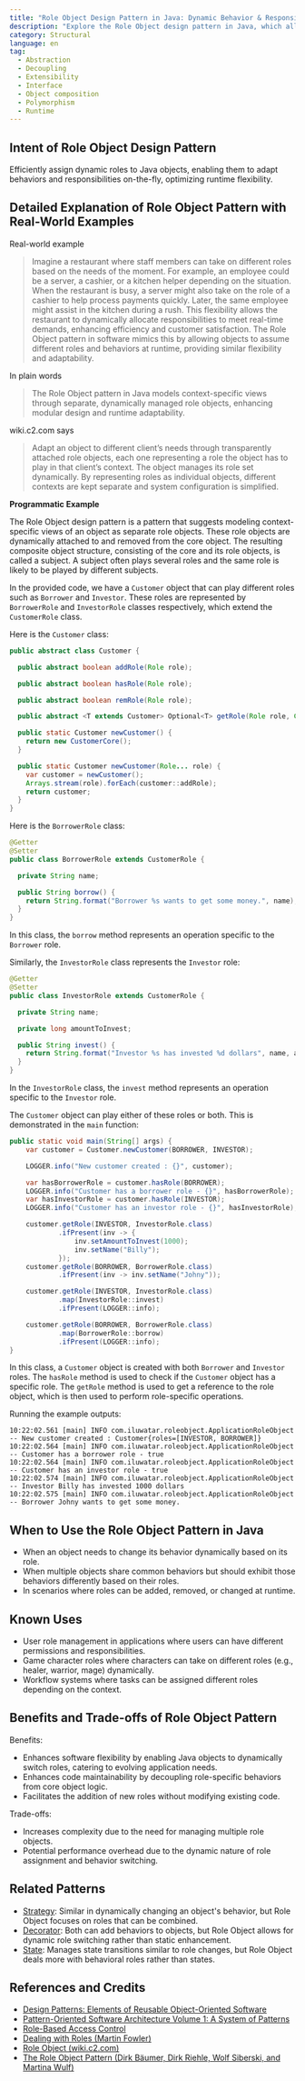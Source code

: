```yaml
---
title: "Role Object Design Pattern in Java: Dynamic Behavior & Responsiveness"
description: "Explore the Role Object design pattern in Java, which allows objects to dynamically assume various roles, enhancing flexibility and system adaptability. Ideal for developers looking to implement dynamic behavior in applications."
category: Structural
language: en
tag:
  - Abstraction
  - Decoupling
  - Extensibility
  - Interface
  - Object composition
  - Polymorphism
  - Runtime
---
```


## Intent of Role Object Design Pattern

Efficiently assign dynamic roles to Java objects, enabling them to adapt behaviors and responsibilities on-the-fly, optimizing runtime flexibility.

## Detailed Explanation of Role Object Pattern with Real-World Examples

Real-world example

> Imagine a restaurant where staff members can take on different roles based on the needs of the moment. For example, an employee could be a server, a cashier, or a kitchen helper depending on the situation. When the restaurant is busy, a server might also take on the role of a cashier to help process payments quickly. Later, the same employee might assist in the kitchen during a rush. This flexibility allows the restaurant to dynamically allocate responsibilities to meet real-time demands, enhancing efficiency and customer satisfaction. The Role Object pattern in software mimics this by allowing objects to assume different roles and behaviors at runtime, providing similar flexibility and adaptability.

In plain words

> The Role Object pattern in Java models context-specific views through separate, dynamically managed role objects, enhancing modular design and runtime adaptability.

wiki.c2.com says

> Adapt an object to different client’s needs through transparently attached role objects, each one representing a role the object has to play in that client’s context. The object manages its role set dynamically. By representing roles as individual objects, different contexts are kept separate and system configuration is simplified.

**Programmatic Example**

The Role Object design pattern is a pattern that suggests modeling context-specific views of an object as separate role objects. These role objects are dynamically attached to and removed from the core object. The resulting composite object structure, consisting of the core and its role objects, is called a subject. A subject often plays several roles and the same role is likely to be played by different subjects.

In the provided code, we have a `Customer` object that can play different roles such as `Borrower` and `Investor`. These roles are represented by `BorrowerRole` and `InvestorRole` classes respectively, which extend the `CustomerRole` class.

Here is the `Customer` class:

```java
public abstract class Customer {

  public abstract boolean addRole(Role role);

  public abstract boolean hasRole(Role role);

  public abstract boolean remRole(Role role);

  public abstract <T extends Customer> Optional<T> getRole(Role role, Class<T> expectedRole);

  public static Customer newCustomer() {
    return new CustomerCore();
  }

  public static Customer newCustomer(Role... role) {
    var customer = newCustomer();
    Arrays.stream(role).forEach(customer::addRole);
    return customer;
  }
}
```

Here is the `BorrowerRole` class:

```java
@Getter
@Setter
public class BorrowerRole extends CustomerRole {

  private String name;

  public String borrow() {
    return String.format("Borrower %s wants to get some money.", name);
  }
}
```

In this class, the `borrow` method represents an operation specific to the `Borrower` role.

Similarly, the `InvestorRole` class represents the `Investor` role:

```java
@Getter
@Setter
public class InvestorRole extends CustomerRole {

  private String name;

  private long amountToInvest;

  public String invest() {
    return String.format("Investor %s has invested %d dollars", name, amountToInvest);
  }
}
```

In the `InvestorRole` class, the `invest` method represents an operation specific to the `Investor` role.

The `Customer` object can play either of these roles or both. This is demonstrated in the `main` function:

```java
public static void main(String[] args) {
    var customer = Customer.newCustomer(BORROWER, INVESTOR);

    LOGGER.info("New customer created : {}", customer);

    var hasBorrowerRole = customer.hasRole(BORROWER);
    LOGGER.info("Customer has a borrower role - {}", hasBorrowerRole);
    var hasInvestorRole = customer.hasRole(INVESTOR);
    LOGGER.info("Customer has an investor role - {}", hasInvestorRole);

    customer.getRole(INVESTOR, InvestorRole.class)
            .ifPresent(inv -> {
                inv.setAmountToInvest(1000);
                inv.setName("Billy");
            });
    customer.getRole(BORROWER, BorrowerRole.class)
            .ifPresent(inv -> inv.setName("Johny"));

    customer.getRole(INVESTOR, InvestorRole.class)
            .map(InvestorRole::invest)
            .ifPresent(LOGGER::info);

    customer.getRole(BORROWER, BorrowerRole.class)
            .map(BorrowerRole::borrow)
            .ifPresent(LOGGER::info);
}
```

In this class, a `Customer` object is created with both `Borrower` and `Investor` roles. The `hasRole` method is used to check if the `Customer` object has a specific role. The `getRole` method is used to get a reference to the role object, which is then used to perform role-specific operations.

Running the example outputs:

```
10:22:02.561 [main] INFO com.iluwatar.roleobject.ApplicationRoleObject -- New customer created : Customer{roles=[INVESTOR, BORROWER]}
10:22:02.564 [main] INFO com.iluwatar.roleobject.ApplicationRoleObject -- Customer has a borrower role - true
10:22:02.564 [main] INFO com.iluwatar.roleobject.ApplicationRoleObject -- Customer has an investor role - true
10:22:02.574 [main] INFO com.iluwatar.roleobject.ApplicationRoleObject -- Investor Billy has invested 1000 dollars
10:22:02.575 [main] INFO com.iluwatar.roleobject.ApplicationRoleObject -- Borrower Johny wants to get some money.
```

## When to Use the Role Object Pattern in Java

* When an object needs to change its behavior dynamically based on its role.
* When multiple objects share common behaviors but should exhibit those behaviors differently based on their roles.
* In scenarios where roles can be added, removed, or changed at runtime.

## Known Uses

* User role management in applications where users can have different permissions and responsibilities.
* Game character roles where characters can take on different roles (e.g., healer, warrior, mage) dynamically.
* Workflow systems where tasks can be assigned different roles depending on the context.

## Benefits and Trade-offs of Role Object Pattern

Benefits:

* Enhances software flexibility by enabling Java objects to dynamically switch roles, catering to evolving application needs.
* Enhances code maintainability by decoupling role-specific behaviors from core object logic.
* Facilitates the addition of new roles without modifying existing code.

Trade-offs:

* Increases complexity due to the need for managing multiple role objects.
* Potential performance overhead due to the dynamic nature of role assignment and behavior switching.

## Related Patterns

* [Strategy](https://java-design-patterns.com/patterns/strategy/): Similar in dynamically changing an object's behavior, but Role Object focuses on roles that can be combined.
* [Decorator](https://java-design-patterns.com/patterns/decorator/): Both can add behaviors to objects, but Role Object allows for dynamic role switching rather than static enhancement.
* [State](https://java-design-patterns.com/patterns/state/): Manages state transitions similar to role changes, but Role Object deals more with behavioral roles rather than states.

## References and Credits

* [Design Patterns: Elements of Reusable Object-Oriented Software](https://amzn.to/3w0pvKI)
* [Pattern-Oriented Software Architecture Volume 1: A System of Patterns](https://amzn.to/3xZ1ELU)
* [Role-Based Access Control](https://amzn.to/3UJzL2l)
* [Dealing with Roles (Martin Fowler)](https://martinfowler.com/apsupp/roles.pdf)
* [Role Object (wiki.c2.com)](http://wiki.c2.com/?RoleObject)
* [The Role Object Pattern (Dirk Bäumer, Dirk Riehle, Wolf Siberski, and Martina Wulf)](https://hillside.net/plop/plop97/Proceedings/riehle.pdf)
